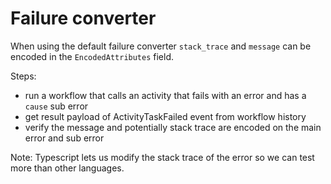 # Failure converter

When using the default failure converter `stack_trace` and `message` can be encoded in the `EncodedAttributes` field.

Steps:

- run a workflow that calls an activity that fails with an error and has a `cause` sub error
- get result payload of ActivityTaskFailed event from workflow history
- verify the message and potentially stack trace are encoded on the main error and sub error

Note: Typescript lets us modify the stack trace of the error so we can test more than other languages.
